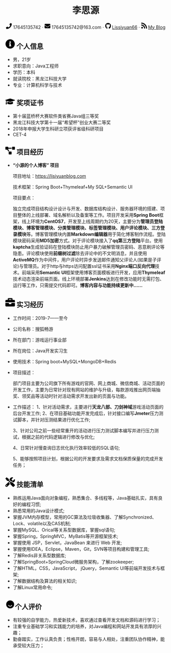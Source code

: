  <center>
     <h1>李思源</h1>
     <div>
         <span>
             <img src="assets/phone-solid.svg" width="18px">
             17645135742
         </span>
         ·
         <span>
             <img src="assets/envelope-solid.svg" width="18px">
             17645135742@163.com
         </span>
         ·
         <span>
             <img src="assets/github-brands.svg" width="18px">
             <a href="https://github.com/Lissiyuan66">Lissiyuan66</a>
         </span>
         ·
         <span>
             <img src="assets/rss-solid.svg" width="18px">
             <a href="https://lisiyuanblog.com">My Blog</a>
         </span>
     </div>
 </center>

 ## <img src="assets/info-circle-solid.svg" width="30px"> 个人信息 

 - 男，21岁
 - 求职意向：Java工程师
 - 学历：本科 
 - 就读院校：黑龙江科技大学 
 - 专业：计算机科学与技术


## <img src="assets/graduation-cap-solid.svg" width="30px"> 奖项证书

 - 第十届蓝桥杯大赛软件类省赛Java组三等奖 
 - 黑龙江科技大学第十一届“希望杯”创业大赛二等奖
 - 2018年申报大学生科研立项获评省级科研项目
 - CET-4


## <img src="assets/project-diagram-solid.svg" width="30px"> 项目经历

- **“小源的个人博客” 项目**

  项目地址：https://lisiyuanblog.com

  技术框架：Spring Boot+Thymeleaf+My SQL+Semantic UI
  
  项目要点：
  
  独立完成项目结构设计设计与开发、数据库结构设计、服务器环境的搭建、项目整体的上线部署、域名解析以及备案等工作。项目开发采用**Spring Boot**框架，线上环境为**CentOS7**，开发至上线周期约为20天，主要分为**管理员登陆模块、博客管理模块、分类管理模块、标签管理模块、用户评论模块、三方登录模块**等。博客管理模块内置**Markdown编辑器**用于简化博客制作流程。登陆模块密码采用**MD5加密**方式。对于评论模块接入了**qq第三方登陆**平台。使用**kaptcha**生成验证码在登陆模块防止用户暴力破解管理员密码、恶意刷评论等隐患。评论模块使用**前缀树过滤**除去评论中的不文明消息，并且使用**ActiveMQ**作为中间件，用户评论时异步发送邮件通知父评论人(如果是子评论)与管理员。对于http与https访问配置ssl证书采用**Nginx端口反向代理**技术。前端采用**Semantic UI**框架使用博客页面模板进行开发，应用**Thymeleaf**技术动态渲染前端页面。线上环境部署**Jenkins**达到在修改功能时无需打包、运行等工作，只需提交代码即可。**博客内容与功能持续更新中......**


## <img src="assets/briefcase-solid.svg" width="30px"> 实习经历

* 工作时间：2019-7——至今

* 公司名称：搜狐畅游

* 所在部门：游戏运行事业部

* 所在岗位：Java开发实习生

* 使用技术：Spring boot+MySQL+MongoDB+Redis

* 项目描述：

  部门项目主要为公司旗下所有游戏的官网、网上商城、微信商城、活动页面的开发工作，主要为日常针对现有网站的维护与升级，每款游戏推出网页端抽奖、领奖品等活动时针对活动需求开发出新的页面与功能。

* 工作描述：
  1、针对活动需求，主要进行**天龙八部、刀剑神域**游戏活动页面的后台开发工作;
  2、在项目基础功能开发完成后，针对接口编写**Jmeter**压力测试脚本，并针对压测结果进行优化工作;

  3、针对公司之前一些经常重开的活动进行压力测试脚本编写并进行压力测试，根据之前的代码逻辑进行修改与优化;

  4、日常针对慢查询日志优化执行效率较低的SQL语句;
  
  5、能够按照项目计划，根据公司的开发要求及需求文档保质保量的完成开发任务；

## <img src="assets/tools-solid.svg" width="30px"> 技能清单

- 熟练运用Java面向对象编程，熟悉集合、多线程等，Java基础扎实，具有良好的编程习惯;
- 熟悉常用的Java设计模式;
- 掌握JVM内存模型，常用的GC算法及垃圾收集器、了解Synchronized、Lock、volatile以及CAS机制;
- 掌握MySQL、Orical等关系型数据库，掌握sql语句;
- 掌握Spring，SpringMVC，MyBatis等开源框架技术;
- 掌握使用 JSP，Servlet，JavaBean 来进行 Web 开发;
- 掌握使用IDEA，Eclipse，Maven，Git，SVN等项目构建和管理工具; 
- 了解Redis非关系型数据库; 
- 了解SpringBoot+SpringCloud微服务架构，了解zookeeper; 
- 了解HTML，CSS，JavaScript， jQuery，Semantic UI等前端开发技术与框架;
- 了解数据结构及算法的相关知识;
- 了解Linux常用命令;

## <img src="assets/11.svg" width="30px">个人评价

 - 有较强的自学能力，热爱新技术，喜欢通过查看开发文档和源码进行学习； 
 - 注重专业基础学习和实践能力的培养，对Java编程和网站开发具有浓厚的兴趣； 
  - 勤奋踏实，工作认真负责；性格开朗，容易与人相处，注重团队协作精神，能承受较大压力；